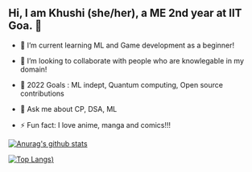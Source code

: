 ## Hi, I am Khushi (she/her), a ME 2nd year at IIT Goa. 👋

- 🌱 I’m current learning ML and Game development as a beginner!
- 👯 I’m looking to collaborate with people who are knowlegable in my domain!
- 🥅 2022 Goals : ML indept, Quantum computing, Open source contributions

- 💬 Ask me about CP, DSA,  ML

- ⚡ Fun fact: I love anime, manga and comics!!!


[![Anurag's github stats](https://github-readme-stats.vercel.app/api?username=KhushiChaudhary744&show_icons=true&theme=synthwave)](https://github.com/anuraghazra/github-readme-stats)

[![Top Langs](https://github-readme-stats.vercel.app/api/top-langs/?username=KhushiChaudhary744&show_icons=true&theme=synthwave))](https://github.com/anuraghazra/github-readme-stats)

